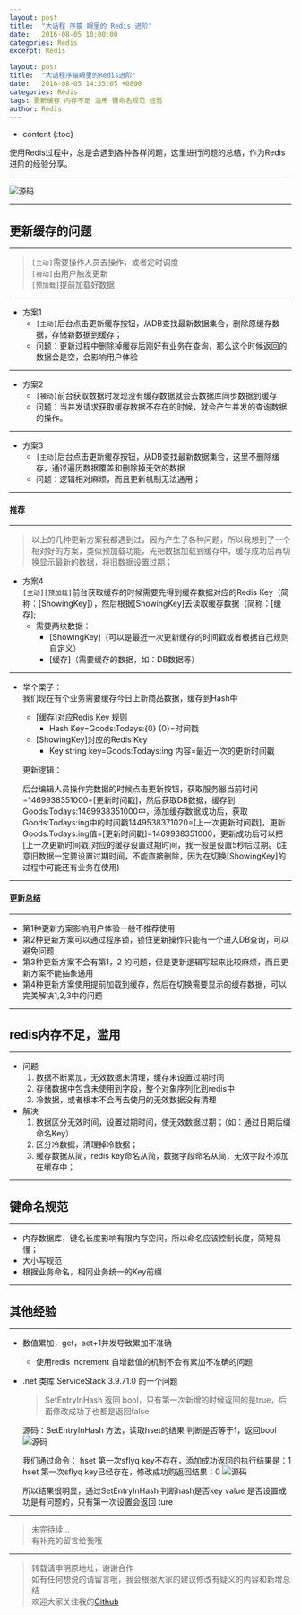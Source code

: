 ```yaml
---
layout: post
title:  "大话程 序猿 眼里的 Redis 进阶"
date:   2016-08-05 10:00:00
categories: Redis
excerpt: Redis

layout: post
title:  "大话程序猿眼里的Redis进阶"
date:   2016-08-05 14:35:05 +0800
categories: Redis
tags: 更新缓存 内存不足 滥用 键命名规范 经验
author: Redis
---
```


* content
{:toc} 

使用Redis过程中，总是会遇到各种各样问题，这里进行问题的总结，作为Redis 进阶的经验分享。

---

![源码](http://demo.thankbabe.com/blog/images/r_bz.jpg) 

---

## 更新缓存的问题

---

> `[主动]`需要操作人员去操作，或者定时调度   
> `[被动]`由用户触发更新    
> `[预加载]`提前加载好数据

---

* 方案1  
    * `[主动]`后台点击更新缓存按钮，从DB查找最新数据集合，删除原缓存数据，存储新数据到缓存；   
    * 问题：更新过程中删除掉缓存后刚好有业务在查询，那么这个时候返回的数据会是空，会影响用户体验

---

* 方案2    
    * `[被动]`前台获取数据时发现没有缓存数据就会去数据库同步数据到缓存     
    * 问题：当并发请求获取缓存数据不存在的时候，就会产生并发的查询数据的操作。

---

* 方案3   
    * `[主动]`后台点击更新缓存按钮，从DB查找最新数据集合，这里不删除缓存，通过遍历数据覆盖和删除掉无效的数据   
    * 问题：逻辑相对麻烦，而且更新机制无法通用；
    
---

#### 推荐

---

> 以上的几种更新方案我都遇到过，因为产生了各种问题，所以我想到了一个相对好的方案，类似预加载功能，先把数据加载到缓存中，缓存成功后再切换显示最新的数据，将旧数据设置过期；   

* 方案4  
    `[主动][预加载]`前台获取缓存的时候需要先得到缓存数据对应的Redis Key（简称：[ShowingKey]），然后根据[ShowingKey]去读取缓存数据（简称：[缓存];
    * 需要两块数据：
        * [ShowingKey]（可以是最近一次更新缓存的时间戳或者根据自己规则自定义）
        * [缓存]（需要缓存的数据，如：DB数据等）
      
---  

* 举个栗子：        
    我们现在有个业务需要缓存今日上新商品数据，缓存到Hash中   
    * [缓存]对应Redis Key 规则
        * Hash Key=Goods:Todays:{0}  {0}=时间戳
    * [ShowingKey]对应的Redis Key  
        * Key string key=Goods:Todays:ing  内容=最近一次的更新时间戳

    更新逻辑：  
    
    后台编辑人员操作完数据的时候点击更新按钮，获取服务器当前时间=1469938351000=[更新时间戳]，然后获取DB数据，缓存到Goods:Todays:1469938351000中，添加缓存数据成功后，获取Goods:Todays:ing中的时间戳1449538371020=[上一次更新时间戳]，更新Goods:Todays:ing值=[更新时间戳]=1469938351000，更新成功后可以把[上一次更新时间戳]对应的缓存设置过期时间，我一般是设置5秒后过期。(注意旧数据一定要设置过期时间，不能直接删除，因为在切换[ShowingKey]的过程中可能还有业务在使用)
    
---

#### 更新总结

---

* 第1种更新方案影响用户体验一般不推荐使用
* 第2种更新方案可以通过程序锁，锁住更新操作只能有一个进入DB查询，可以避免问题
* 第3种更新方案不会有第1，2 的问题，但是更新逻辑写起来比较麻烦，而且更新方案不能抽象通用
* 第4种更新方案使用提前加载到缓存，然后在切换需要显示的缓存数据，可以完美解决1,2,3中的问题
 
---
 
## redis内存不足，滥用

---

* 问题
    1. 数据不断累加，无效数据未清理，缓存未设置过期时间  
    2. 存储数据中包含未使用到字段，整个对象序列化到redis中
    3. 冷数据，或者根本不会再去使用的无效数据没有清理
* 解决
    1. 数据区分无效时间，设置过期时间，使无效数据过期；（如：通过日期后缀命名Key）
    2. 区分冷数据，清理掉冷数据；
    3. 缓存数据从简，redis key命名从简，数据字段命名从简，无效字段不添加在缓存中；

---

## 键命名规范

---

* 内存数据库，键名长度影响有限内存空间，所以命名应该控制长度，简短易懂；
* 大小写规范
* 根据业务命名，相同业务统一的Key前缀

---

## 其他经验

---

* 数值累加，get，set+1并发导致累加不准确
    * 使用redis increment  自增数值的机制不会有累加不准确的问题
* .net 类库 ServiceStack 3.9.71.0 的一个问题    

    > SetEntryInHash 返回 bool，只有第一次新增的时候返回的是true，后面修改成功了也都是返回false

    源码：SetEntryInHash 方法，读取hset的结果 判断是否等于1，返回bool
    ![源码](http://demo.thankbabe.com/blog/images/r2.png)  
    
    我们通过命令：
        hset 第一次sflyq  key不存在，添加成功返回的执行结果是：1
        hset 第一次sflyq  key已经存在，修改成功购返回结果：0
    ![源码](http://demo.thankbabe.com/blog/images/r1.png)
    
    所以结果很明显，通过SetEntryInHash  判断hash是否key value 是否设置成功是有问题的，只有第一次设置会返回 ture

---

> 未完待续...  
> 有补充的留言给我哦

---

> 转载请申明原地址，谢谢合作   
> 如有任何想说的请留言哦，我会根据大家的建议修改有疑义的内容和新增总结    
> 欢迎大家关注我的[Github](https://github.com/SFLAQiu)   

